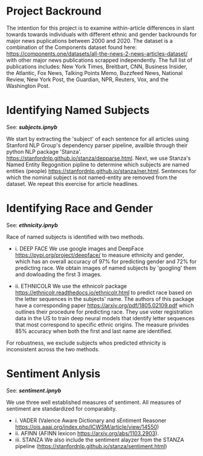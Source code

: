# ****Project Backround****

The intention for this project is to examine within-article differences in slant towards towards individuals with different ethnic and gender backrounds for major  news puplications between 2000 and 2020. The dataset is a combination of the Components dataset found here: https://components.one/datasets/all-the-news-2-news-articles-dataset/ with other major news publications scrapped independently. The full list of publications includes: New York Times, Breitbart, CNN, Business Insider, the Atlantic, Fox News, Talking Points Memo, Buzzfeed News, National Review, New York Post, the Guardian, NPR, Reuters, Vox, and the Washington Post.



# ****Identifying Named Subjects****

See: ***subjects.ipnyb*** 

We start by extracting the 'subject' of each sentence for all articles using Stanford NLP Group's dependency parser pipeline, availble through their python NLP package 'Stanza'. https://stanfordnlp.github.io/stanza/depparse.html. Next, we use Stanza's Named Entity Regognition pipline to determine which subjects are named entities (people) https://stanfordnlp.github.io/stanza/ner.html. Sentences for which the nominal subject is not named-entity are removed from the dataset. We repeat this exercise for article headlines.

# ****Identifying Race and Gender****

See: ***ethnicity.ipnyb*** 

Race of named subjects is identified with two methods. 
* i. DEEP FACE We use google images and DeepFace https://pypi.org/project/deepface/ to measure ethnicity and gender, which has an overall accuracy of 97% for predicting gender and 72% for predicting race. We obtain images of named subjects by 'googling' them and dowloading the first 3 images. 

* ii. ETHNICOLR We use the ethnicolr package https://ethnicolr.readthedocs.io/ethnicolr.html to predict race based on the letter sequences in the subjects' name. The authors of this package have a corresponding paper https://arxiv.org/pdf/1805.02109.pdf which outlines their procedure for predicting race. They use voter registration data in the US to train deep neural models that identify letter sequences that most correspond to specific ethnic origins.  The measure privides 85% accuracy when both the first and last name are identified. 
 
For robustness, we exclude subjects whos predicted ethnicity is inconsistent across the two methods.


# ****Sentiment Anlysis****

See: ***sentiment.ipnyb*** 

We use three well established measures of sentiment. All measures of sentiment are standardized for comparabity.
*   i. VADER (Valence Aware Dictionary and sEntiment Reasoner https://ojs.aaai.org/index.php/ICWSM/article/view/14550)
*   ii. AFINN (AFINN lexicon https://arxiv.org/abs/1103.2903). 
*   iii. STANZA We also include the sentiment alayzer from the STANZA pipeline (https://stanfordnlp.github.io/stanza/sentiment.html)

